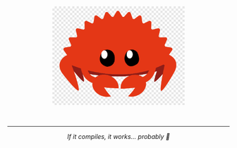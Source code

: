 <p align="center">
  <img src="https://raw.githubusercontent.com/IcyOrca/IcyOrca/main/rustacean.png" alt="Rustacean" width="300">
</p>

<p align="center">
  <br>
  <hr>
  <p align="center">
    <i>If it compiles, it works… probably 🦀</i>
  </p>
</p>
